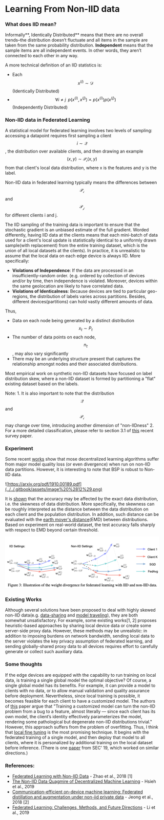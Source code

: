 # Learning From Non-IID data

### What does IID mean? 

Informally**, Identically Distributed** means that there are no overall trends–the distribution doesn’t fluctuate and all items in the sample are taken from the same probability distribution. **Independent** means that the sample items are all independent events. In other words, they aren’t connected to each other in any way.

A more technical definition of an IID statistics is:

* Each $$x^{(i)} \sim \mathcal{D}$$ \(Identically Distributed\)
* $$\forall i \ne j  \, \, \, p(x^{(i)}, x^{(j)}) = p(x^{(i)})p(x^{(j)}) $$ \(Independently Distributed\)

### Non-IID data in Federated Learning

A statistical model for federated learning involves two levels of sampling: accessing a datapoint requires first sampling a client $$i \sim \mathcal{Q}$$, the distribution over available clients, and then drawing an example $$(x, y) \sim \mathcal{P_i}(x, y)$$ from that client's local data distribution, where x is the features and y is the label. 

Non-IID data in federated learning typically means the differences between $$\mathcal{P_i}$$ and $$\mathcal{P_j}$$ for different clients i and j. 

The IID sampling of the training data is important to ensure that the stochastic gradient is an unbiased estimate of the full gradient. Worded differently, having IID data at the clients means that each mini-batch of data used for a client's local update is statistically identical to a uniformly drawn sample\(with replacement\) from the entire training dataset, which is the union of all local datasets at the clients\). In practice, it is unrealistic to assume that the local data on each edge device is always IID. More specifically:

* **Violations of Independence**: If the data are processed in an insufficiently-random order. \(e.g. ordered by collection of devices and/or by time, then independence is violated. Moreover, devices within the same geolocation are likely to have correlated data.
* **Violations of Identicalness**: Because devices are tied to particular geo-regions, the distribution of labels varies across partitions. Besides, different devices\(partitions\) can hold vastly different amounts of data. 

Thus,

* Data on each node being generated by a distinct distribution $$x_t \sim P_t$$
* The number of data points on each node, $$n_t$$ , may also vary significantly
* There may be an underlying structure present that captures the relationship amongst nodes and their associated distributions.

Most empirical work on synthetic non-IID datasets have focused on label distribution skew, where a non-IID dataset is formed by partitioning a "flat" existing dataset based on the labels. 

Note: 1. It is also important to note that the distribution $$\mathcal{Q}$$ and $$\mathcal{P_i}$$ may change over time, introducing another dimension of "non-IIDness" 2. For a more detailed classification, please refer to section 3.1 of [this](https://arxiv.org/pdf/1912.04977.pdf) recent survey paper.

### Experiment

Some recent [works](https://arxiv.org/pdf/1910.00189.pdf) show that mose decentralized learning algorithms suffer from major model quality loss \(or even divergence\) when run on non-IID data partitions. However, it is interesting to note that BSP is robust to Non-IID data.

![https://arxiv.org/pdf/1910.00189.pdf](../../.gitbook/assets/image%20%2812%29.png)

It is [shown](https://arxiv.org/pdf/1806.00582.pdf) that the accuracy may be affected by the exact data distribution, i.e. the skewness of data distribution. More specifically, the skewness can be roughly interpreted as the distance between the data distribution on each client and the population distribution. In addition, such distance can be evaluated with the [earth mover's distance](https://en.wikipedia.org/wiki/Earth_mover%27s_distance)\(EMD\) between distributions. Based on experiment on real-world dataset, the test accuracy falls sharply with respect to EMD beyond certain threshold. 

![](../../.gitbook/assets/screen-shot-2020-01-03-at-4.02.35-pm.png)

### Existing Works

Although several solutions have been proposed to deal with highly skewed non-IID data\(e.g. [data-sharing](https://arxiv.org/pdf/1806.00582.pdf) and [model traveling](https://arxiv.org/pdf/1806.00582.pdf)\), they are both somewhat unsatisfactory. For example, some existing works\[1, 2\] proposes heuristic-based approaches by sharing local device data or create some server-side proxy data. However, these methods may be unrealistic: in addition to imposing burdens on network bandwidth, sending local data to the server violates the key privacy assumption of federated learning, and sending globally-shared proxy data to all devices requires effort to carefully generate or collect such auxiliary data.

### Some thoughts 

If the edge devices are equipped with the capability to run training on local data, is training a single global model the optimal objective? Of course, a single global model has its benefits. For example, it can provide a model to clients with no data, or to allow manual validation and quality assurance before deployment. Nevertheless, since local training is possible, it becomes feasible for each client to have a customized model. The authors of [this](https://arxiv.org/pdf/1912.04977.pdf) paper argue that "Training a customized model can turn the non-IID problem from a bug to a feature, almost literally — since each client has its own model, the client’s identity effectively parameterizes the model, rendering some pathological but degenerate non-IID distributions trivial." However, this approach suffers from the problem of overfitting. Thus, I think that [local fine tuning](https://arxiv.org/abs/1910.10252) is the most promising technique. It begins with the federated training of a single model, and then deploy that model to all clients, where it is personalized by additional training on the local dataset before inference. \(There is one [paper](https://www.microsoft.com/en-us/research/uploads/prod/2019/08/sec19colla.pdf) from SEC' 19, which worked on similar directions.\)

### References:

* [Federated Learning with Non-IID Data](https://arxiv.org/abs/1806.00582) - Zhao et al., 2018 \[1\]
* [The Non-IID Data Quagmire of Decentralized Machine Learning](https://arxiv.org/abs/1910.00189) - Hsieh et al., 2019
* [Communication-efficient on-device machine learning: Federated distillation and augmentation under non-iid private data](https://arxiv.org/abs/1811.11479) - Jeong et al., 2018 \[2\] 
* [Federated Learning: Challenges, Methods, and Future Directions](https://arxiv.org/pdf/1908.07873.pdf) - Li et al., 2019



